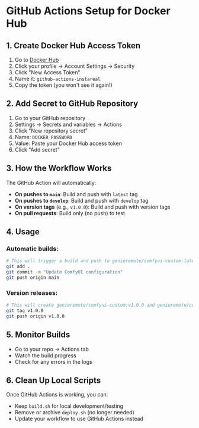 # GitHub Actions Setup for Docker Hub

## 1. Create Docker Hub Access Token

1. Go to [Docker Hub](https://hub.docker.com/)
2. Click your profile → Account Settings → Security
3. Click "New Access Token"
4. Name it: `github-actions-instareal`
5. Copy the token (you won't see it again!)

## 2. Add Secret to GitHub Repository

1. Go to your GitHub repository
2. Settings → Secrets and variables → Actions
3. Click "New repository secret"
4. Name: `DOCKER_PASSWORD`
5. Value: Paste your Docker Hub access token
6. Click "Add secret"

## 3. How the Workflow Works

The GitHub Action will automatically:

- **On pushes to `main`**: Build and push with `latest` tag
- **On pushes to `develop`**: Build and push with `develop` tag  
- **On version tags** (e.g., `v1.0.0`): Build and push with version tags
- **On pull requests**: Build only (no push) to test

## 4. Usage

### Automatic builds:
```bash
# This will trigger a build and push to genieremote/comfyui-custom:latest
git add .
git commit -m "Update ComfyUI configuration"
git push origin main
```

### Version releases:
```bash
# This will create genieremote/comfyui-custom:v1.0.0 and genieremote/comfyui-custom:1.0
git tag v1.0.0
git push origin v1.0.0
```

## 5. Monitor Builds

- Go to your repo → Actions tab
- Watch the build progress
- Check for any errors in the logs

## 6. Clean Up Local Scripts

Once GitHub Actions is working, you can:
- Keep `build.sh` for local development/testing
- Remove or archive `deploy.sh` (no longer needed)
- Update your workflow to use GitHub Actions instead
